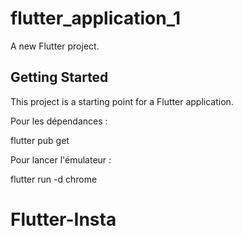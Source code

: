# flutter_application_1

A new Flutter project.

## Getting Started

This project is a starting point for a Flutter application.

Pour les dépendances :

flutter pub get 

Pour lancer l'émulateur :

flutter run -d chrome      

# Flutter-Insta
